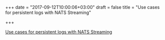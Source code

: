 +++
date = "2017-09-12T10:00:06+03:00"
draft = false
title = "Use cases for persistent logs with NATS Streaming"

+++

<p><a href="https://dev.to/byronruth/use-cases-for-persistent-logs-with-nats-streaming">Use cases for persistent logs with NATS Streaming</a></p>